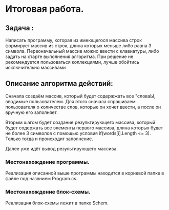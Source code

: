 # Итоговая работа.

## Задача :

Написать программу, которая из имеющегося массива строк формирует массив из строк, длина которых меньше либо равна 3 символа. Первоначальный массив можно ввести с клавиатуры, либо задать на старте выполнения алгоритма. При решение не рекомендуется пользоваться коллекциями, лучше обойтись исключительно массивами

## Описание алгоритма действий:

Сначала создаём массив, который будет содержжать все "словаЫ, вводимые пользователем. Для   этого сначала спрашиваем пользователя о количестве слов, которые он хочет ввести, а после он вручную его заполняет.

Вторым шагом будет создание результирующего массива, который будет содержать все элементы первого массива, длина которых будет не более 3 символов с помощью условия if(words[i].Length <= 3). Только тогда и происходит заполнение.

Далее уже идёт вывод результирующего массива.

### Местонахождение программы.

Реализация описанной выше программы находится в корневой папке в файле под назвнием Program.cs.

### Местонахождение блок-схемы.

Реализация блок-схемы лежит в папке Schem.